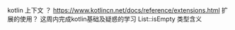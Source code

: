 kotlin 上下文 ？
https://www.kotlincn.net/docs/reference/extensions.html
扩展的使用？
这周内完成kotlin基础及疑惑的学习
List<String>::isEmpty 类型含义

